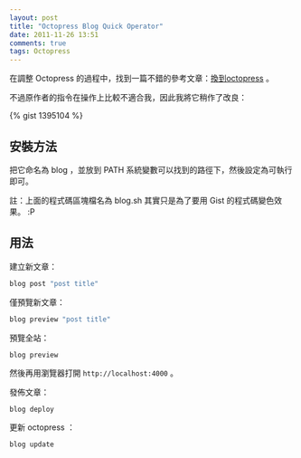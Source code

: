 ```yaml
---
layout: post
title: "Octopress Blog Quick Operator"
date: 2011-11-26 13:51
comments: true
tags: Octopress
---
```

在調整 Octopress 的過程中，找到一篇不錯的參考文章：[換到octopress](http://hychen.wuweig.org/blog/2011/11/13/huan-dao-octopress/) 。

<!-- more -->

不過原作者的指令在操作上比較不適合我，因此我將它稍作了改良：

{% gist 1395104 %}

## 安裝方法

把它命名為 blog ，並放到 PATH 系統變數可以找到的路徑下，然後設定為可執行即可。

註：上面的程式碼區塊檔名為 blog.sh 其實只是為了要用 Gist 的程式碼變色效果。 :P

## 用法

建立新文章：

```bash
blog post "post title"
```

僅預覽新文章：

```bash
blog preview "post title"
```

預覽全站：

```bash
blog preview
```

然後再用瀏覽器打開 `http://localhost:4000` 。

發佈文章：

```
blog deploy
```

更新 octopress ：

```
blog update
```